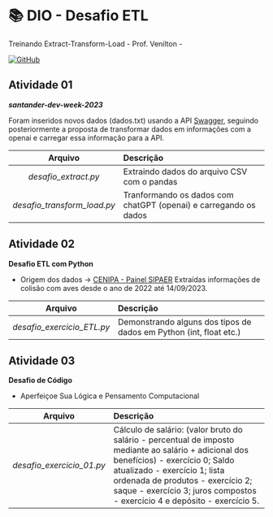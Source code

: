 # 📚 **DIO** - Desafio ETL
Treinando Extract-Transform-Load - Prof. Venilton - 

[![GitHub](https://img.shields.io/badge/GitHub-000?style=for-the-badge&logo=github&logoColor=30A3DC)](https://github.com/falvojr)

## Atividade 01 
***santander-dev-week-2023***

Foram inseridos novos dados (dados.txt) usando a API [Swagger](https://sdw-2023-prd.up.railway.app/swagger-ui/index.html), seguindo posteriormente a proposta de transformar dados em informações com a openai e carregar essa informação para a API.

|Arquivo|Descrição|
|:-----:|:-----|
|*desafio_extract.py* | Extraindo dados do arquivo CSV com o pandas |
|*desafio_transform_load.py* | Tranformando os dados com chatGPT (openai) e carregando os dados |

## Atividade 02
**Desafio ETL com Python**

- Origem dos dados -> [CENIPA - Painel SIPAER](https://painelsipaer.cenipa.fab.mil.br/)
Extraídas informações de colisão com aves desde o ano de 2022 até 14/09/2023.

|Arquivo|Descrição|
|:-----:|:-----|
|*desafio_exercicio_ETL.py* | Demonstrando alguns dos tipos de dados em Python (int, float etc.)|

## Atividade 03
**Desafio de Código**

- Aperfeiçoe Sua Lógica e Pensamento Computacional

|Arquivo|Descrição|
|:-----:|:-----|
|*desafio_exercicio_01.py* | Cálculo de salário: (valor bruto do salário - percentual de imposto mediante ao salário + adicional dos benefícios) - exercício 0; Saldo atualizado - exercício 1; lista ordenada de produtos - exercício 2; saque - exercício 3; juros compostos - exercício 4 e depósito - exercício 5.| 